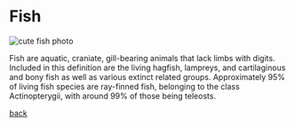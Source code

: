 # Fish
<img src= "https://thumbs.dreamstime.com/b/gold-fish-11710485.jpg" alt="cute fish photo">

<p> Fish are aquatic, craniate, gill-bearing animals that lack limbs with digits. Included in this definition are the living hagfish, lampreys, and cartilaginous and bony fish as well as various extinct related groups. Approximately 95% of living fish species are ray-finned fish, belonging to the class Actinopterygii, with around 99% of those being teleosts. </p>

[back](./README.md)